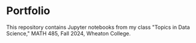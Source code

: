 # Portfolio
This repository contains Jupyter notebooks from my class "Topics in Data Science," MATH 485, Fall 2024, Wheaton College.

